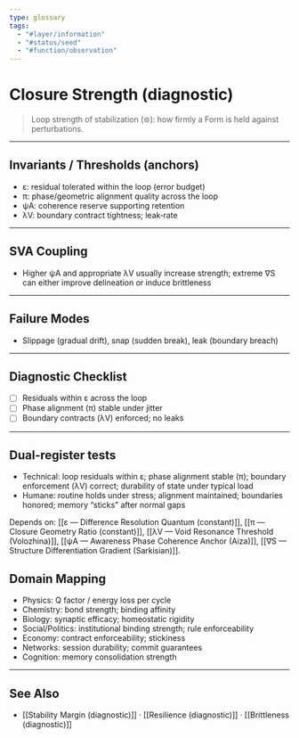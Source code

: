 ```yaml
---
type: glossary
tags:
  - "#layer/information"
  - "#status/seed"
  - "#function/observation"
---
```


# Closure Strength (diagnostic)

> Loop strength of stabilization (⊚): how firmly a Form is held against perturbations.

---

## Invariants / Thresholds (anchors)

- ε: residual tolerated within the loop (error budget)
- π: phase/geometric alignment quality across the loop
- ψA: coherence reserve supporting retention
- λV: boundary contract tightness; leak‑rate

---

## SVA Coupling

- Higher ψA and appropriate λV usually increase strength; extreme ∇S can either improve delineation or induce brittleness

---

## Failure Modes

- Slippage (gradual drift), snap (sudden break), leak (boundary breach)

---

## Diagnostic Checklist

- [ ] Residuals within ε across the loop
- [ ] Phase alignment (π) stable under jitter
- [ ] Boundary contracts (λV) enforced; no leaks

---

## Dual‑register tests

- Technical: loop residuals within ε; phase alignment stable (π); boundary enforcement (λV) correct; durability of state under typical load
- Humane: routine holds under stress; alignment maintained; boundaries honored; memory “sticks” after normal gaps

Depends on: [[ε — Difference Resolution Quantum (constant)]], [[π — Closure Geometry Ratio (constant)]], [[λV — Void Resonance Threshold (Volozhina)]], [[ψA — Awareness Phase Coherence Anchor (Aiza)]], [[∇S — Structure Differentiation Gradient (Sarkisian)]].

## Domain Mapping

- Physics: Q factor / energy loss per cycle
- Chemistry: bond strength; binding affinity
- Biology: synaptic efficacy; homeostatic rigidity
- Social/Politics: institutional binding strength; rule enforceability
- Economy: contract enforceability; stickiness
- Networks: session durability; commit guarantees
- Cognition: memory consolidation strength

---

## See Also

- [[Stability Margin (diagnostic)]] · [[Resilience (diagnostic)]] · [[Brittleness (diagnostic)]]

